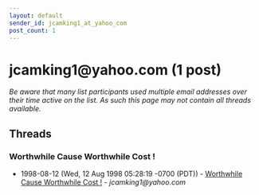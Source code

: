 ```yaml
---
layout: default
sender_id: jcamking1_at_yahoo_com
post_count: 1
---
```


# jcamking1<span>@</span>yahoo.com (1 post)

_Be aware that many list participants used multiple email addresses over their time active on the list. As such this page may not contain all threads available._

## Threads

### Worthwhile Cause Worthwhile Cost !
+ 1998-08-12 (Wed, 12 Aug 1998 05:28:19 -0700 (PDT)) - [Worthwhile Cause Worthwhile Cost !](/archive/1998/08/d3b70bd4347ab67cfa2dd47032771b48683d1a546c84230a3d7c92dd96b975af) - _jcamking1@yahoo.com_

